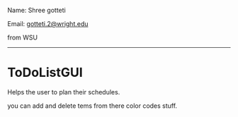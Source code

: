 Name: Shree gotteti

Email: gotteti.2@wright.edu

from WSU 

---
# ToDoListGUI
Helps the user to plan  their schedules.

you can add and delete tems from there 
color codes stuff. 


